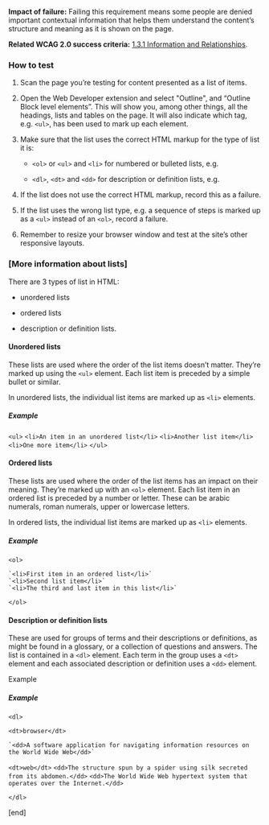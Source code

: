 **Impact of failure:** Failing this requirement means some people are denied important contextual information that helps them understand the content’s structure and meaning as it is shown on the page.

**Related WCAG 2.0 success criteria:** [1.3.1 Information and Relationships](https://www.w3.org/TR/UNDERSTANDING-WCAG20/content-structure-separation-programmatic.html).

### How to test

1. Scan the page you’re testing for content presented as a list of items.

2. Open the Web Developer extension and select "Outline", and “Outline Block level elements”. 
This will show you, among other things, all the headings, lists and tables on the page. It will also indicate which tag, e.g. `<ul>`, has been used to mark up each element.

3. Make sure that the list uses the correct HTML markup for the type of list it is: 

    * `<ol>` or `<ul>` and `<li>` for numbered or bulleted lists, e.g.

    * `<dl>`, `<dt>` and `<dd>` for description or definition lists, e.g.

4. If the list does not use the correct HTML markup, record this as a failure.

5. If the list uses the wrong list type, e.g. a sequence of steps is marked up as a `<ul>` instead of an `<ol>`, record a failure.

6. Remember to resize your browser window and test at the site’s other responsive layouts.

### [More information about lists]

There are 3 types of list in HTML:

* unordered lists

* ordered lists

* description or definition lists. 

#### Unordered lists

These lists are used where the order of the list items doesn’t matter. They’re marked up using the `<ul>` element. Each list item is preceded by a simple bullet or similar. 

In unordered lists, the individual list items are marked up as `<li>` elements.

##### Example

`<ul>`
	`<li>An item in an unordered list</li>`
	`<li>Another list item</li>`
	`<li>One more item</li>`
`</ul>`

#### Ordered lists

These lists are used where the order of the list items has an impact on their meaning. They’re marked up with an `<ol>` element. Each list item in an ordered list is preceded by a number or letter. These can be arabic numerals, roman numerals, upper or lowercase letters.

In ordered lists, the individual list items are marked up as `<li>` elements.

##### Example

`<ol>`

	`<li>First item in an ordered list</li>`
	`<li>Second list item</li>`
	`<li>The third and last item in this list</li>`

`</ol>`

#### Description or definition lists

These are used for groups of terms and their descriptions or definitions, as might be found in a glossary, or a collection of questions and answers. The list is contained in a `<dl>` element. Each term in the group uses a `<dt>` element and each associated description or definition uses a `<dd>` element. 

Example

##### Example

`<dl>`

`<dt>browser</dt>`

	`<dd>A software application for navigating information resources on the World Wide Web</dd>`
	
`<dt>web</dt>`
	`<dd>The structure spun by a spider using silk secreted from its abdomen.</dd>`
	`<dd>The World Wide Web hypertext system that operates over the Internet.</dd>`
	
`</dl>`

[end]